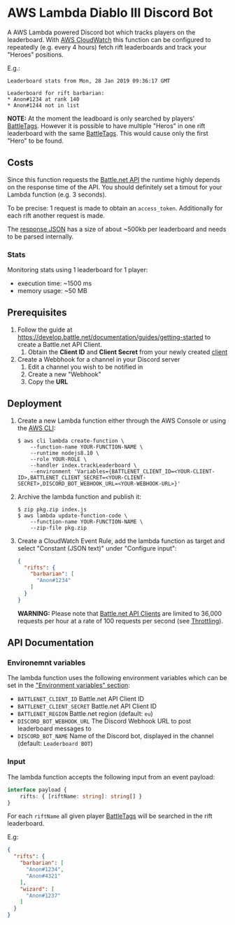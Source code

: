 # AWS Lambda Diablo III Discord Bot
A AWS Lambda powered Discord bot which tracks players on the leaderboard.
With [AWS CloudWatch](https://aws.amazon.com/cloudwatch/) this function can be configured to repeatedly (e.g. every 4 hours) fetch rift leaderboards and track your "Heroes" positions. 

E.g.:
```
Leaderboard stats from Mon, 28 Jan 2019 09:36:17 GMT

Leaderboard for rift barbarian:
* Anon#1234 at rank 140
* Anon#1244 not in list
```

**NOTE:** At the moment the leadboard is only searched by players' [BattleTags](https://eu.battle.net/support/en/article/75767). However it is possible to have multiple "Heros" in one rift leaderboard with the same [BattleTags](https://eu.battle.net/support/en/article/75767). This would cause only the first "Hero" to be found.

## Costs
Since this function requests the [Battle.net API](https://develop.battle.net/documentation) the runtime highly depends on the response time of the API.
You should definitely set a timout for your Lambda function (e.g. 3 seconds).

To be precise: 1 request is made to obtain an `access_token`. Additionally for each rift another request is made.

The [response JSON](https://develop.battle.net/documentation/api-reference/diablo-3-game-data-api) has a size of about ~500kb per leaderboard and needs to be parsed internally.

### Stats
Monitoring stats using 1 leaderboard for 1 player:
* execution time: ~1500 ms
* memory usage: ~50 MB

## Prerequisites
1. Follow the guide at https://develop.battle.net/documentation/guides/getting-started to create a Battle.net API Client.
    1. Obtain the **Client ID** and **Client Secret** from your newly created [client](https://develop.battle.net/access/)
2. Create a Webbhook for a channel in your Discord server
    1. Edit a channel you wish to be notified in
    2. Create a new "Webhook"
    3. Copy the **URL**

## Deployment
1. Create a new Lambda function either through the AWS Console or using the [AWS CLI](https://docs.aws.amazon.com/cli/latest/userguide/cli-chap-welcome.html):
    ```
    $ aws cli lambda create-function \
        --function-name YOUR-FUNCTION-NAME \
        --runtime nodejs8.10 \
        --role YOUR-ROLE \
        --handler index.trackLeaderboard \
        --environment 'Variables={BATTLENET_CLIENT_ID=<YOUR-CLIENT-ID>,BATTLENET_CLIENT_SECRET=<YOUR-CLIENT-SECRET>,DISCORD_BOT_WEBHOOK_URL=<YOUR-WEBHOOK-URL>}'
    ```
2. Archive the lambda function and publish it:
    ```
    $ zip pkg.zip index.js
    $ aws lambda update-function-code \
        --function-name YOUR-FUNCTION-NAME \
        --zip-file pkg.zip
    ```
3. Create a CloudWatch Event Rule, add the lambda function as target and select "Constant (JSON text)" under "Configure input":
    ```json
    {
      "rifts": {
        "barbarian": [
          "Anon#1234"
        ]
      }
    }
    ```
    **WARNING:** Please note that [Battle.net API Clients](https://develop.battle.net/documentation/guides/getting-started) are limited to 36,000 requests per hour at a rate of 100 requests per second (see [Throttling](https://develop.battle.net/documentation/guides/getting-started)).

## API Documentation
### Environemnt variables
The lambda function uses the following environment variables which can be set in the ["Environment variables" section](https://docs.aws.amazon.com/lambda/latest/dg/env_variables.html):
* `BATTLENET_CLIENT_ID` Battle.net API Client ID
* `BATTLENET_CLIENT_SECRET` Battle.net API Client ID
* `BATTLENET_REGION` Battle.net region (default: `eu`)
* `DISCORD_BOT_WEBHOOK_URL` The Discord Webhook URL to post leaderboard messages to
* `DISCORD_BOT_NAME` Name of the Discord bot, displayed in the channel (default: `Leaderboard BOT`)

### Input
The lambda function accepts the following input from an event payload:
```typescript
interface payload {
    rifts: { [riftName: string]: string[] }
}
```

For each `riftName` all given player [BattleTags](https://eu.battle.net/support/en/article/75767) will be searched in the rift leaderboard.

E.g:
```json
{
  "rifts": {
    "barbarian": [
      "Anon#1234",
      "Anon#4321"
    ],
    "wizard": [
      "Anon#1237"
    ]
  }
}
```
